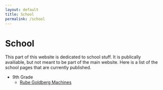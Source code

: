 ```yaml
---
layout: default
title: School
permalink: /school
---
```

# School
This part of this website is dedicated to school stuff.  It is publically availiable, but not meant to be part of the main website.  Here is a list of the school pages that are currently published.
- 9th Grade
    - [Rube Goldberg Machines](/school/9/rubegoldberg)
